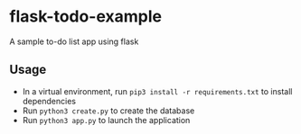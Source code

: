 # flask-todo-example
A sample to-do list app using flask

## Usage
* In a virtual environment, run ```pip3 install -r requirements.txt``` to install dependencies
* Run ```python3 create.py``` to create the database
* Run ```python3 app.py``` to launch the application  
